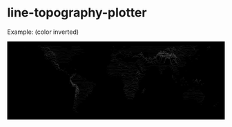 # line-topography-plotter

Example: (color inverted)

![alt text](https://github.com/sjaquemate/line-topography-plotter/blob/master/output_highres.png)

